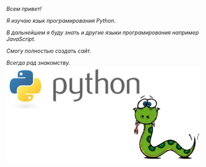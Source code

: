 *Всем привет!*  

*Я изучаю язык програмирования Python.* 

*В дальнейшем я буду знать и другие языки програмирования например  JavaScript.*

*Смогу полностью создать сайт.*

*Всегда рад знакомству.*![Alt text](scale_1200.png)